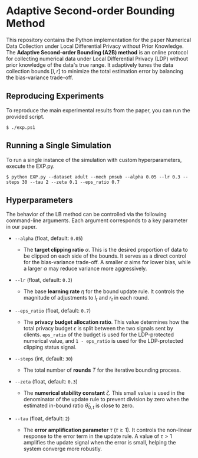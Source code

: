# Adaptive Second-order Bounding Method

This repository contains the Python implementation for the paper Numerical Data Collection under Local Differential Privacy without Prior Knowledge.
The **Adaptive Second-order Bounding (A2B) method** is an online protocol for collecting numerical data under Local Differential Privacy (LDP) without prior knowledge of the data's true range. It adaptively tunes the data collection bounds $[l, r]$ to minimize the total estimation error by balancing the bias-variance trade-off.


## Reproducing Experiments
To reproduce the main experimental results from the paper, you can run the provided script. 
```
$ ./exp.ps1
```

## Running a Single Simulation
To run a single instance of the simulation with custom hyperparameters, execute the EXP.py.
```
$ python EXP.py --dataset adult --mech pmsub --alpha 0.05 --lr 0.3 --steps 30 --tau 2 --zeta 0.1 --eps_ratio 0.7
```

## Hyperparameters

The behavior of the LB method can be controlled via the following command-line arguments. Each argument corresponds to a key parameter in our paper.

* `--alpha` (float, default: `0.05`)
    * The **target clipping ratio** $\alpha$. This is the desired proportion of data to be clipped on each side of the bounds. It serves as a direct control for the bias-variance trade-off. A smaller $\alpha$ aims for lower bias, while a larger $\alpha$ may reduce variance more aggressively.

* `--lr` (float, default: `0.3`)
    * The base **learning rate** $\eta$ for the bound update rule. It controls the magnitude of adjustments to $l_t$ and $r_t$ in each round.

* `--eps_ratio` (float, default: `0.7`)
    * The **privacy budget allocation ratio**. This value determines how the total privacy budget $\epsilon$ is split between the two signals sent by clients. `eps_ratio` of the budget is used for the LDP-protected numerical value, and `1 - eps_ratio` is used for the LDP-protected clipping status signal.

* `--steps` (int, default: `30`)
    * The total number of **rounds** $T$ for the iterative bounding process.

* `--zeta` (float, default: `0.3`)
    * The **numerical stability constant** $\zeta$. This small value is used in the denominator of the update rule to prevent division by zero when the estimated in-bound ratio $\hat{\theta}_{0,t}$ is close to zero.

* `--tau` (float, default: `2`)
    * The **error amplification parameter** $\tau$ ($\tau \ge 1$). It controls the non-linear response to the error term in the update rule. A value of $\tau > 1$ amplifies the update signal when the error is small, helping the system converge more robustly.
